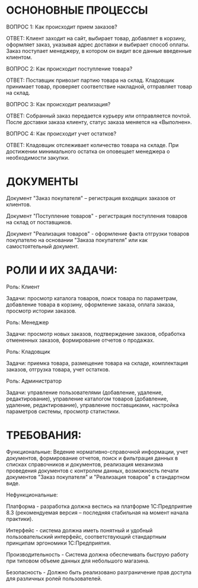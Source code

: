# ОСНОНОВНЫЕ ПРОЦЕССЫ
ВОПРОС 1: Как происходит прием заказов?

ОТВЕТ: Клиент заходит на сайт, выбирает товар, добавляет в корзину, оформляет заказ, указывая адрес доставки и выбирает способ оплаты. Заказ поступает менеджеру, в котором он видит все данные введенные клиентом.

ВОПРОС 2: Как происходит поступление товара?

ОТВЕТ: Поставщик привозит партию товара на склад. Кладовщик принимает товар, проверяет соответствие накладной, отправляет товар на склад.

ВОПРОС 3: Как происходит реализация?

ОТВЕТ: Собранный заказ передается курьеру или отправляется почтой. После доставки заказа клиенту, статус заказа меняется на «Выполнен».

ВОПРОС 4: Как происходит учет остатков?

ОТВЕТ: Кладовщик отслеживает количество товара на складе. При достижении минимального остатка он оповещает менеджера о необходимости закупки.
# ДОКУМЕНТЫ
Документ "Заказ покупателя" – регистрация входящих заказов от клиентов.

Документ "Поступление товаров" - регистрация поступления товаров на склад от поставщиков.

Документ "Реализация товаров" - оформление факта отгрузки товаров покупателю на основании "Заказа покупателя" или как самостоятельный документ.
# РОЛИ И ИХ ЗАДАЧИ:
Роль: Клиент

Задачи: просмотр каталога товаров, поиск товара по параметрам, добавление товара в корзину, оформление заказа, оплата заказа, просмотр истории заказов.

Роль: Менеджер 

Задачи: просмотр новых заказов, подтверждение заказов, обработка отмененных заказов, формирование отчетов о продажах.

Роль: Кладовщик

Задачи: приемка товара, размещение товара на складе, комплектация заказов, отгрузка товара, учет остатков.

Роль: Администратор

Задачи: управление пользователями (добавление, удаление, редактирование), управление каталогом товаров (добавление, удаление, редактирование), управление поставщиками, настройка параметров системы, просмотр статистики.
# ТРЕБОВАНИЯ:
Функциональные: Ведение нормативно-справочной информации, учет документов, формирование отчетов, поиск и фильтрация данных в списках справочников и документов, реализация механизма проведения документов с контролем данных, возможность печати документов "Заказ покупателя" и "Реализация товаров" в стандартном виде.

Нефункциональные:

 Платформа - разработка должна вестись на платформе 1С:Предприятие 8.3 (рекомендуемая версия – последняя стабильная на момент начала практики).
 
Интерфейс - система должна иметь понятный и удобный пользовательский интерфейс, соответствующий стандартным принципам эргономики 1С:Предприятия.

Производительность - Система должна обеспечивать быструю работу при типовом объеме данных для небольшого магазина.

Безопасность - Должно быть реализовано разграничение прав доступа для различных ролей пользователей. 


